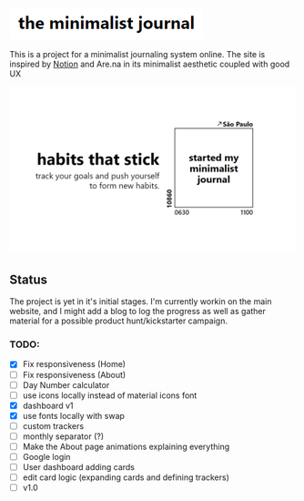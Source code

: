 ![the minimalist journal logo](img/minimalistjournal.png?raw=true "the minimalist journal")

This is a project for a minimalist journaling system online. The site is inspired by [Notion](https://www.notion.so/) and Are.na in its minimalist aesthetic coupled with good UX

![habits that stick. track your goals](img/hero.png?raw=true "minimalist journal LP")

## Status

The project is yet in it's initial stages. I'm currently workin on the main website, and I might add a blog to log the progress as well as gather material for a possible product hunt/kickstarter campaign.

### TODO:

- [x] Fix responsiveness (Home)
- [ ] Fix responsiveness (About)
- [ ] Day Number calculator
- [ ] use icons locally instead of material icons font
- [x] dashboard v1
- [x] use fonts locally with swap
- [ ] custom trackers
- [ ] monthly separator (?)
- [ ] Make the About page animations explaining everything
- [ ] Google login
- [ ] User dashboard adding cards
- [ ] edit card logic (expanding cards and defining trackers)
- [ ] v1.0